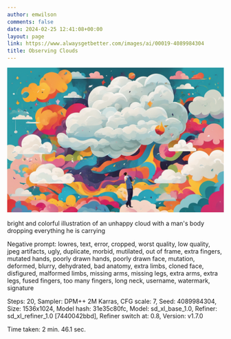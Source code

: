 ```yaml
---
author: emwilson
comments: false
date: 2024-02-25 12:41:08+00:00
layout: page
link: https://www.alwaysgetbetter.com/images/ai/00019-4089984304
title: Observing Clouds
---
```


[![Observing Clouds](/images/ai/00019-4089984304.png)](/images/ai/00019-4089984304.png)

bright and colorful illustration of an unhappy cloud with a man's body dropping everything he is carrying

Negative prompt: lowres, text, error, cropped, worst quality, low quality, jpeg artifacts, ugly, duplicate, morbid, mutilated, out of frame, extra fingers, mutated hands, poorly drawn hands, poorly drawn face, mutation, deformed, blurry, dehydrated, bad anatomy, extra limbs, cloned face, disfigured, malformed limbs, missing arms, missing legs, extra arms, extra legs, fused fingers, too many fingers, long neck, username, watermark, signature

Steps: 20, Sampler: DPM++ 2M Karras, CFG scale: 7, Seed: 4089984304, Size: 1536x1024, Model hash: 31e35c80fc, Model: sd_xl_base_1.0, Refiner: sd_xl_refiner_1.0 [7440042bbd], Refiner switch at: 0.8, Version: v1.7.0

Time taken: 2 min. 46.1 sec.
